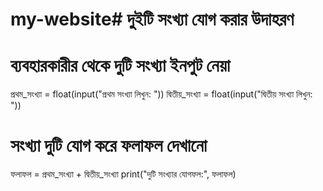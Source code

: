 # my-website# দুইটি সংখ্যা যোগ করার উদাহরণ

# ব্যবহারকারীর থেকে দুটি সংখ্যা ইনপুট নেয়া
প্রথম_সংখ্যা = float(input("প্রথম সংখ্যা লিখুন: "))
দ্বিতীয়_সংখ্যা = float(input("দ্বিতীয় সংখ্যা লিখুন: "))

# সংখ্যা দুটি যোগ করে ফলাফল দেখানো
ফলাফল = প্রথম_সংখ্যা + দ্বিতীয়_সংখ্যা
print("দুটি সংখ্যার যোগফল:", ফলাফল)

